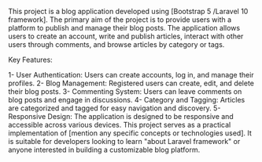 This project is a blog application developed using [Bootstrap 5 /Laravel 10 framework]. The primary aim of the project is to provide users with a platform to publish and manage their blog posts. The application allows users to create an account, write and publish articles, interact with other users through comments, and browse articles by category or tags.

Key Features:

1- User Authentication: Users can create accounts, log in, and manage their profiles.
2- Blog Management: Registered users can create, edit, and delete their blog posts.
3- Commenting System: Users can leave comments on blog posts and engage in discussions.
4- Category and Tagging: Articles are categorized and tagged for easy navigation and discovery.
5- Responsive Design: The application is designed to be responsive and accessible across various devices.
This project serves as a practical implementation of [mention any specific concepts or technologies used]. It is suitable for developers looking to learn "about Laravel framework" or anyone interested in building a customizable blog platform.
